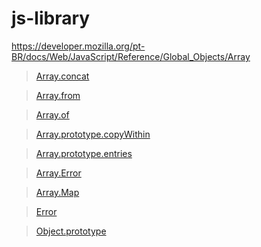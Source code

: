# js-library
https://developer.mozilla.org/pt-BR/docs/Web/JavaScript/Reference/Global_Objects/Array

> [Array.concat](js/Array.concat.js)

> [Array.from  ](js/Array.from.js)

> [Array.of    ](js/Array.of.js)

> [Array.prototype.copyWithin](js/Array.prototype.copyWithin.js)

> [Array.prototype.entries](js/Array.prototype.entries.js)

> [Array.Error ](js/Error.js)

> [Array.Map   ](js/Map.js)

> [Error       ](js/Error.js)

> [Object.prototype](js/Object.prototype.js)

